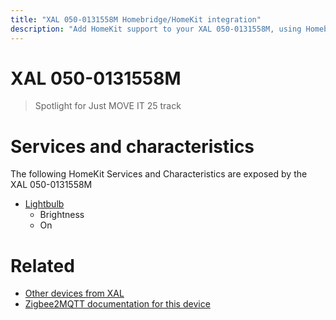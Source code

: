 ```yaml
---
title: "XAL 050-0131558M Homebridge/HomeKit integration"
description: "Add HomeKit support to your XAL 050-0131558M, using Homebridge, Zigbee2MQTT and homebridge-z2m."
---
```

<!---
This file has been GENERATED using src/docgen/docgen.ts
DO NOT EDIT THIS FILE MANUALLY!
-->
# XAL 050-0131558M
> Spotlight for Just MOVE IT 25 track


# Services and characteristics
The following HomeKit Services and Characteristics are exposed by
the XAL 050-0131558M

* [Lightbulb](../../light.md)
  * Brightness
  * On


# Related
* [Other devices from XAL](../index.md#xal)
* [Zigbee2MQTT documentation for this device](https://www.zigbee2mqtt.io/devices/050-0131558M.html)
